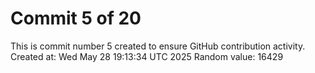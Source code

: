 # Commit 5 of 20

This is commit number 5 created to ensure GitHub contribution activity.
Created at: Wed May 28 19:13:34 UTC 2025
Random value: 16429
